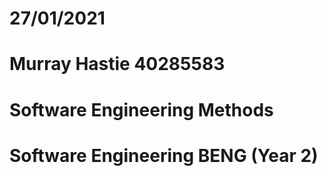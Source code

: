 # 27/01/2021 
# Murray Hastie 40285583
# Software Engineering Methods
# Software Engineering BENG (Year 2)
